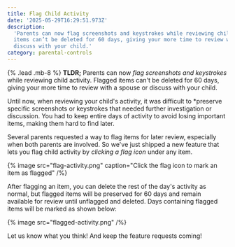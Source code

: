 ```yaml
---
title: Flag Child Activity
date: '2025-05-29T16:29:51.973Z'
description:
  'Parents can now flag screenshots and keystrokes while reviewing child activity. Flagged
  items can’t be deleted for 60 days, giving your more time to review with a spouse or
  discuss with your child.'
category: parental-controls
---
```


{% .lead .mb-8 %} **TLDR;** Parents can now _flag screenshots and keystrokes_ while
reviewing child activity. Flagged items can't be deleted for 60 days, giving your more
time to review with a spouse or discuss with your child.

Until now, when reviewing your child's activity, it was difficult to \*preserve specific
screenshots or keystrokes that needed further investigation or discussion. You had to keep
entire days of activity to avoid losing important items, making them hard to find later.

Several parents requested a way to flag items for later review, especially when both
parents are involved. So we've just shipped a new feature that lets you flag child
activity by _clicking a flag icon_ under any item.

{% image src="flag-activity.png" caption="Click the flag icon to mark an item as flagged" /%}

After flagging an item, you can delete the rest of the day's activity as normal, but
flagged items will be preserved for 60 days and remain available for review until
unflagged and deleted. Days containing flagged items will be marked as shown below:

{% image src="flagged-activity.png" /%}

Let us know what you think! And keep the feature requests coming!

